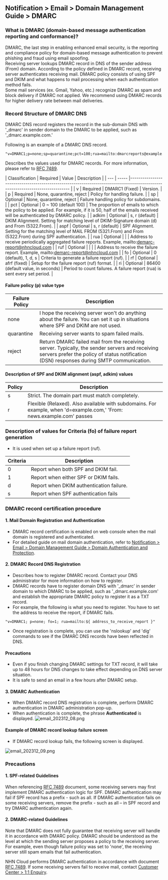 ## Notification > Email > Domain Management Guide > DMARC

### What is DMARC (domain-based message authentication reporting and conformance)?

DMARC, the last step in enabling enhanced email security, is the reporting and compliance policy for domain-based message authentication to prevent phishing and fraud using email spoofing.
<br>Receiving server lookups DMARC record in DNS of the sender address (From) domain. According to the policy defined in DMARC record, receiving server authenticates receiving mail. DMARC policy consists of using SPF and DKIM and what happens to mail processing when each authentication method fails.
<br>Some mail services (ex. Gmail, Yahoo, etc.) recognize DMARC as spam and block delivery if DMARC not applied. We recommend using DMARC records for higher delivery rate between mail deliveries.

### Record Structure of DMARC DNS 

DMARC DNS record registers the record in the sub-domain DNS with '_dmarc' in sender domain to the DMARC to be applied, such as '_dmarc.example.com.'

Following is an example of a DMARC DNS record.

``` 
"v=DMARC1;p=none;sp=quarantine;pct=100;rua=mailto:dmarcreports@example.com;" 
```

Describes the values used for DMARC records. For more information, please refer to [RFC 7489](https://www.ietf.org/rfc/rfc7489.txt).

| Classification | Required | Value | Description                  |
| --- | ----- |------------------------------------------------------------------------------------------------------------------------------ |
| v | Required | DMARC1 (Fixed) | Version. | 
| p | Required | None, quarantine, reject | Policy for handling failure. | 
| sp | Optional | None, quarantine, reject | Failure handling policy for subdomains. | 
| pct | Optional | 0 \~ 100 (default 100) | The proportion of emails to which the policy to be applied. For example, if it is 50, half of the emails received will be authenticated by DMARC policy. | 
| adkim | Optional | s, r (default) | DKIM Alignment. Setting for matching level of DKIM-Signature domain (d) and From (5322.From). | 
| aspf | Optional | s, r (default) | SPF Alignment. Setting for the matching level of MAIL FROM (5321.From) and From (5322.From) during SPF authentication. | 
| rua | Optional | | | Address to receive periodically aggregated failure reports. Example, mailto:demarc-report@nhncloud.com | 
| ruf | Optional | | | | Address to receive the failure report. Example, mailto:demarc-report@nhncloud.com | 
| fo | Optional | 0 (default), 1, d, s | Criteria to generate a failure report (ruf). | 
| rf | Optional | afrf (fixed) | Setup for the failure report (ruf) format. | 
| ri | Optional | 86400 (default value, in seconds) | Period to count failures. A failure report (rua) is sent every set period. |

#### Failure policy (p) value type

| Failure Policy | Description | 
| ----- |-----------------------------------------------------------------------------------------------------------------------------| 
| none | I hope the receiving server won't do anything about the failure. You can set it up in situations where SPF and DKIM are not used. | 
| quarantine | Receiving server wants to spam failed mails. | 
| reject | Return DMARC failed mail from the receiving server. Typically, the sender servers and receiving servers prefer the policy of status notification (DSN) responses during SMTP communication. |

#### Description of SPF and DKIM alignment (aspf, adkim) values

| Policy | Description | 
| --- |------------------------------------------------------------------------------------------------- | 
| s | Strict. The domain part must match completely. | 
| r | Flexible (Relaxed). Also available with subdomains. For example, when 'd=example.com,' 'From: news.example.com' passes |

### Description of values for Criteria (fo) of failure report generation 
- It is used when set up a failure report (ruf).

| Criteria | Description | 
| --- | --- | 
| 0 | Report when both SPF and DKIM fail. | 
| 1 | Report when either SPF or DKIM fails. | 
| d | Report when DKIM authentication failure. | 
| s | Report when SPF authentication fails |

### DMARC record certification procedure
#### 1. Mail Domain Registration and Authentication
- DMARC record certification is enabled on web console when the mail domain is registered and authenticated.
- For detailed guide on mail domain authentication, refer to [Notification > Email > Domain Management Guide > Domain Authentication and Protection](https://docs.nhncloud.com/en/Notification/Email/en/domain-verification/).

#### 2. DMARC Record DNS Registration
- Describes how to register DMARC record. Contact your DNS administrator for more information on how to register.
- DMARC records have to register domain DNS with '_dmarc' in sender domain to which DMARC to be applied, such as '_dmarc.example.com' and establish the appropriate DMARC policy to register it as a TXT record.
- For example, the following is what you need to register. You have to set the address to receive the report, if DMARC fails. 

``` 
"v=DMARC1; p=none; fo=1; rua=mailto:${ address_to_receive_report }" 
```

- Once registration is complete, you can use the 'nslookup' and 'dig' commands to see if the DMARC DNS records have been reflected in DNS.

#### Precautions
- Even if you finish changing DMARC settings for TXT record, it will take up to 48 hours for DNS changes to take effect depending on DNS server situation.
- It is safe to send an email in a few hours after DMARC setup.

#### 3. DMARC Authentication  
- When DMARC record DNS registration is complete, perform DMARC authentication in DMARC administration pop-up.
- When authentication is complete, the phrase **Authenticated** is displayed. 
![email\_202312\_08.png](https://kr1-api-object-storage.nhncloudservice.com/v1/AUTH_2acdfabf4efe4efc8a04c00b348110c9/cdn_origin/prod_email/email_202312_08.png)

#### Example of DMARC record lookup failure screen
- If DMARC record lookup fails, the following screen is displayed.

![email\_202312\_09.png](https://kr1-api-object-storage.nhncloudservice.com/v1/AUTH_2acdfabf4efe4efc8a04c00b348110c9/cdn_origin/prod_email/email_202312_09.png)


### Precautions
#### 1. SPF-related Guidelines
When referencing [RFC 7489](https://www.ietf.org/rfc/rfc7489.txt) document, some receiving servers may first implement DMARC authentication logic for SPF. DMARC authentication may fail if SPF record has a prefix - such as all. If DMARC authentication fails on some receiving servers, remove the prefix - such as all – in SPF record and try DMARC authentication again.

#### 2. DMARC-related Guidelines
Note that DMARC does not fully guarantee that receiving server will handle it in accordance with DMARC policy. DMARC should be understood as the level at which the sending server proposes a policy to the receiving server. 
For example, even though failure policy was set to 'none', the receiving server still spam emails that fail authentication.

NHN Cloud performs DMARC authentication in accordance with document [RFC 7489](https://www.ietf.org/rfc/rfc7489.txt). If some receiving servers fail to receive mail, contact [Customer Center > 1:1 Enquiry](https://www.nhncloud.com/kr/support/inquiry).

